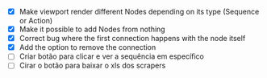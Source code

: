 - [X] Make viewport render different Nodes depending on its type (Sequence or Action) 
- [X] Make it possible to add Nodes from nothing
- [X] Correct bug where the first connection happens with the node itself
- [X] Add the option to remove the connection
- [ ] Criar botão para clicar e ver a sequência em específico
- [ ] Cirar o botão para baixar o xls dos scrapers